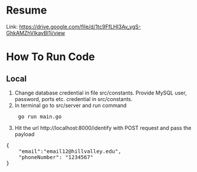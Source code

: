 # Resume 
Link: https://drive.google.com/file/d/1tc9FfLHI3Av_ygS-GhkAMZhVIkayBI1j/view 

# How To Run Code
## Local
1. Change database credential in file src/constants. Provide MySQL user, password, ports etc. credential in src/constants.
2. In terminal go to src/server and run command <pre> go run main.go </pre>
3. Hit the url http://localhost:8000/identify with POST request and pass the payload 

 <pre>{
    "email":"email12@hillvalley.edu",
    "phoneNumber": "1234567"
}</pre>